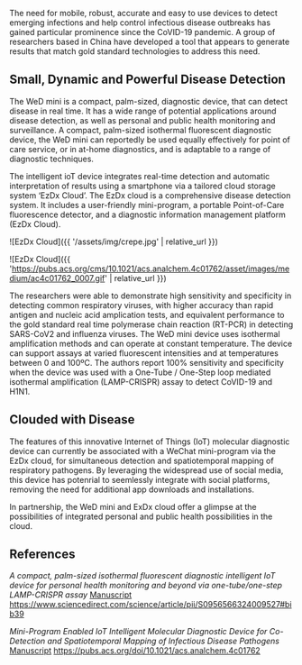The need for mobile, robust, accurate and easy to use devices to detect emerging infections and help control infectious disease outbreaks has gained particular prominence since the CoVID-19 pandemic. A group of researchers based in China have developed a tool that appears to generate results that match gold standard technologies to address this need. 

## Small, Dynamic and Powerful Disease Detection
The WeD mini is a compact, palm-sized, diagnostic device, that can detect disease in real time. It has a wide range of potential applications around disease detection, as well as personal and public health monitoring and surveillance. A compact, palm-sized isothermal fluorescent diagnostic device, the WeD mini can reportedly be used equally effectively for point of care service, or in at-home diagnostics, and is adaptable to a range of diagnostic techniques. 

The intelligent ioT device integrates real-time detection and automatic interpretation of results using a smartphone via a tailored cloud storage system ‘EzDx Cloud’. The EzDx cloud is a comprehensive disease detection system. It includes a user-friendly mini-program, a portable Point-of-Care fluorescence detector, and a diagnostic information management platform (EzDx Cloud). 

![EzDx Cloud]({{ '/assets/img/crepe.jpg' | relative_url }})

![EzDx Cloud]({{ 'https://pubs.acs.org/cms/10.1021/acs.analchem.4c01762/asset/images/medium/ac4c01762_0007.gif' | relative_url }})

The researchers were able to demonstrate high sensitivity and specificity in detecting common respiratory viruses, with higher accuracy than rapid antigen and nucleic acid amplication tests, and equivalent performance to the gold standard real time polymerase chain reaction (RT-PCR) in detecting SARS-CoV2 and influenza viruses. The WeD mini device uses isothermal amplification methods and can operate at constant temperature. The device can support assays at varied fluorescent intensities and at temperatures between 0 and 100ºC. The authors report 100% sensitivity and specificity when the device was used with a One-Tube / One-Step loop mediated isothermal amplification (LAMP-CRISPR) assay to detect CoVID-19 and H1N1.


## Clouded with Disease
The features of this innovative Internet of Things (IoT) molecular diagnostic device can currently be associated with a WeChat mini-program via the EzDx cloud, for simultaneous detection and spatiotemporal mapping of respiratory pathogens. By leveraging the widespread use of social media, this device has potenrial to seemlessly integrate with social platforms, removing the need for additional app downloads and installations. 

In partnership, the WeD mini and ExDx cloud offer a glimpse at the possibilities of integrated personal and public health possibilities in the cloud.


## References
_A compact, palm-sized isothermal fluorescent diagnostic intelligent IoT device for personal health monitoring and beyond via one-tube/one-step LAMP-CRISPR assay_
[Manuscript](https://www.sciencedirect.com/science/article/pii/S0956566324009527#bib39)
https://www.sciencedirect.com/science/article/pii/S0956566324009527#bib39

_Mini-Program Enabled IoT Intelligent Molecular Diagnostic Device for Co-Detection and Spatiotemporal Mapping of Infectious Disease Pathogens_
[Manuscript](https://pubs.acs.org/doi/10.1021/acs.analchem.4c01762)
https://pubs.acs.org/doi/10.1021/acs.analchem.4c01762
